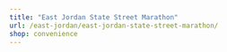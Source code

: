 ```yaml
---
title: "East Jordan State Street Marathon"
url: /east-jordan/east-jordan-state-street-marathon/
shop: convenience
---
```

